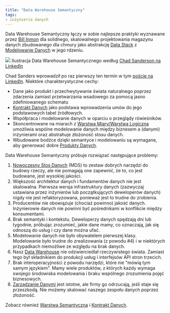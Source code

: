 ```yaml
---
title: "Data Warehouse Semantyczny"
tags:
- inżynieria danych
---
```


Data Warehouse Semantyczny łączy w sobie najlepsze praktyki wyznawane przez [Bill Inmon](Bill%20Inmon) dla solidnego, skalowalnego projektowania magazynu danych zbudowanego dla chmury jako abstrakcję [Data Stack](notes/data%20stack.md) z [Modelowanie Danych](notes/modelowanie%20danych) w jego rdzeniu.

![](images/semantic-warehouse.png)
Ilustracja Data Warehouse Semantycznego według [Chad Sanderson na LinkedIn](https://www.linkedin.com/posts/chad-sanderson_im-very-happy-to-unveil-the-semantic-warehouse-activity-6958091220157964288-JSXj/)

Chad Sanders wprowadził po raz pierwszy ten termin w tym [poście na LinkedIn](https://www.linkedin.com/posts/chad-sanderson_im-very-happy-to-unveil-the-semantic-warehouse-activity-6958091220157964288-JSXj/). Niektóre charakterystyczne cechy:
- Dane jako produkt i przechwytywanie świata naturalnego poprzez zdarzenia zamiast przetwarzania wsadowego za pomocą jasno zdefiniowanego schematu
- [Kontrakt Danych](notes/kontrakt%20danych.md) jako podstawa wprowadzenia umów do jego podstawowych tabel źródłowych.
- Współpraca i modelowanie danych w oparciu o przeglądy rówieśników.
- Skoncentrowane na miarach z [Warstwą Miary/Warstwą Logiczną](notes/warstwa%20miar.md) umożliwia wspólne modelowanie danych między biznesem a (danymi) inżynierami oraz abstrahuje złożoność stosu danych.
- Wbudowane bodźce dzięki semantyce i modelowaniu są wymagane, aby generować dobre [Produkty Danych](notes/produkt%20danych.md).

Data Warehouse Semantyczny próbuje rozwiązać następujące problemy:
1. [Nowoczesny Stos Danych](notes/data%20stack.md) (MDS) to zestaw dobrych narzędzi do budowy rzeczy, ale nie pomagają one zapewnić, że to, co jest budowane, jest wysokiej jakości.
2. Większość architektur danych i fundamentów danych nie jest skalowalna. Pierwsza wersja infrastruktury danych (zazwyczaj ustawiana przez inżynierów lub początkujących deweloperów danych) nigdy nie jest refaktoryzowana, ponieważ jest to trudne do zrobienia.
3. Producentów nie obowiązuje (chociaż powinno) jakość danych. Inżynierowie danych nie powinni być pośrednikami w konflikcie między konsumentami.
4. Brak semantyki i kontekstu. Deweloperzy danych spędzają dni lub tygodnie, próbując zrozumieć, jakie dane mamy, co oznaczają, jak się odnoszą do usług i czy dane można ufać.
5. Modelowanie danych nie było obywatelem pierwszej klasy. Modelowanie było trudne do zrealizowania (z powodu #4) i w niektórych przypadkach niemożliwe ze względu na brak danych.
6. Nasz [Data Warehouse](notes/data%20warehouse.md) nie odzwierciedlał rzeczywistego świata. Zamiast tego był składnikiem do produkcji usług i interfejsów API stron trzecich.
7. Brak interoperacyjności z powodu narzędzi, które nie "mówią tym samym językiem". Mamy wiele produktów, z których każdy wymaga swojego środowiska modelowania i braku wspólnego zrozumienia pojęć biznesowych.
8. [Zarządzanie Danymi](notes/data%20governance.md) jest istotne, ale firmy go odrzucają, jeśli staje się przeszkodą. Nie możemy skalować naszego zespołu danych poprzez złożoność.

Zobacz również [Warstwa Semantyczna](notes/warstwa%20semantyczna.md) i [Kontrakt Danych](notes/kontrakt%20danych.md).
